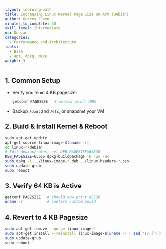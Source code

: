 ```yaml
---
layout: learning-path
title: Increasing Linux Kernel Page Size on Arm (Debian)
author: Geremy Cohen
minutes_to_complete: 30
skill_level: Intermediate
os: Debian
categories:
  - Performance and Architecture
tools:
  - Bash
  - apt, dpkg, make
weight: 3
---
```


## 1. Common Setup
- Verify you’re on 4 KB pagesize:
  ```bash
  getconf PAGESIZE   # should print 4096
  ```
- Backup `/boot` and `/etc`, or snapshot your VM

## 2. Build & Install Kernel & Reboot
```bash
sudo apt-get update
apt-get source linux-image-$(uname -r)
cd linux-*/debian
# Edit debian/rules: set DEB_PAGESIZE=65536
DEB_PAGESIZE=65536 dpkg-buildpackage -b -us -uc
sudo dpkg -i ../linux-image-*.deb ../linux-headers-*.deb
sudo update-grub
sudo reboot
```

## 3. Verify 64 KB is Active
```bash
getconf PAGESIZE   # should now print 65536
uname -r           # confirm custom build
```

## 4. Revert to 4 KB Pagesize
```bash
sudo apt-get remove --purge linux-image-*
sudo apt-get install --reinstall linux-image-$(uname -r | sed 's/-[^-]*$//')
sudo update-grub
sudo reboot
```